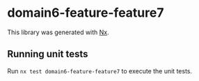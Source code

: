 # domain6-feature-feature7

This library was generated with [Nx](https://nx.dev).

## Running unit tests

Run `nx test domain6-feature-feature7` to execute the unit tests.
